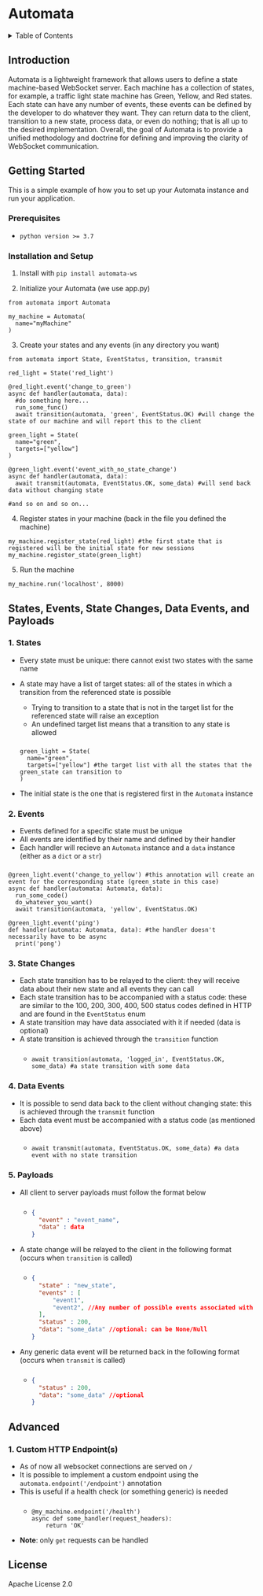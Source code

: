 # Automata 


<!-- TABLE OF CONTENTS -->
<details>
  <summary>Table of Contents</summary>
  <ol>
    <li><a href="#introduction">Introduction</a></li>
    <li>
      <a href="#getting-started">Getting Started</a>
      <ul>
        <li><a href="#prerequisites">Prerequisites</a></li>
        <li><a href="#installation-and-setup">Installation and Setup</a></li>
      </ul>
    </li>
    <li><a href="#states-events-state-changes-data-events-and-payloads">States, Events, State Changes, Data Events, and Payloads</a></li>
    <li><a href="#advanced">Advanced</a></li>
    <li><a href="#license">License</a></li>
  </ol>
</details>

## Introduction

Automata is a lightweight framework that allows users to define a state machine-based WebSocket server. Each machine has a collection of states, for example, a traffic light state machine has Green, Yellow, and Red states. Each state can have any number of events, these events can be defined by the developer to do whatever they want. They can return data to the client, transition to a new state, process data, or even do nothing; that is all up to the desired implementation. Overall, the goal of Automata is to provide a unified methodology and doctrine for defining and improving the clarity of WebSocket communication.

## Getting Started

This is a simple example of how you to set up your Automata instance and run your application.

### Prerequisites
* `python version >= 3.7`

### Installation and Setup

1. Install with `pip install automata-ws`

2. Initialize your Automata (we use app.py)
  ```python3
  from automata import Automata
  
  my_machine = Automata(
    name="myMachine"
  )
  ```

3. Create your states and any events (in any directory you want)
  ```python3
  from automata import State, EventStatus, transition, transmit
  
  red_light = State('red_light')
  
  @red_light.event('change_to_green')
  async def handler(automata, data):
    #do something here...
    run_some_func()
    await transition(automata, 'green', EventStatus.OK) #will change the state of our machine and will report this to the client
    
  green_light = State(
    name="green",
    targets=["yellow"]
  )
  
  @green_light.event('event_with_no_state_change')
  async def handler(automata, data):
    await transmit(automata, EventStatus.OK, some_data) #will send back data without changing state
    
  #and so on and so on...
  ```

4. Register states in your machine (back in the file you defined the machine)
  ```python3
  my_machine.register_state(red_light) #the first state that is registered will be the initial state for new sessions
  my_machine.register_state(green_light)
  ```

5. Run the machine
  ```python3
  my_machine.run('localhost', 8000)
  ```

## States, Events, State Changes, Data Events, and Payloads 

### 1. States
  - Every state must be unique: there cannot exist two states with the same name
  - A state may have a list of target states: all of the states in which a transition from the referenced state is possible
    - Trying to transition to a state that is not in the target list for the referenced state will raise an exception
    - An undefined target list means that a transition to any state is allowed  
    ###
    
    ```python3
    green_light = State(
      name="green",
      targets=["yellow"] #the target list with all the states that the green_state can transition to
    )
    ```
  - The initial state is the one that is registered first in the `Automata` instance

### 2. Events
  - Events defined for a specific state must be unique
  - All events are identified by their name and defined by their handler
  - Each handler will recieve an `Automata` instance and a `data` instance (either as a `dict` or a `str`)
  ###
  
  ```python3
  @green_light.event('change_to_yellow') #this annotation will create an event for the corresponding state (green_state in this case)
  async def handler(automata: Automata, data):
    run_some_code()
    do_whatever_you_want()
    await transition(automata, 'yellow', EventStatus.OK)
  
  @green_light.event('ping')
  def handler(automata: Automata, data): #the handler doesn't necessarily have to be async
    print('pong')
  
  ```

### 3. State Changes
  - Each state transition has to be relayed to the client: they will receive data about their new state and all events they can call
  - Each state transition has to be accompanied with a status code: these are similar to the 100, 200, 300, 400, 500 status codes defined in HTTP and are found in the `EventStatus` enum
  - A state transition may have data associated with it if needed (data is optional)
  - A state transition is achieved through the `transition` function
    ###
    - ```python3
      await transition(automata, 'logged_in', EventStatus.OK, some_data) #a state transition with some data
      ```

### 4. Data Events
  - It is possible to send data back to the client without changing state: this is achieved through the `transmit` function
  - Each data event must be accompanied with a status code (as mentioned above)
    ###
    - ```python3
      await transmit(automata, EventStatus.OK, some_data) #a data event with no state transition
      ```

### 5. Payloads
  - All client to server payloads must follow the format below
    ###
    - ```json
      {
        "event" : "event_name",
        "data" : data
      }
      ```
  - A state change will be relayed to the client in the following format (occurs when `transition` is called)
    ###
    - ```json
      {
        "state" : "new_state",
        "events" : [
            "event1",
            "event2", //Any number of possible events associated with the new state
        ],
        "status" : 200,
        "data": "some_data" //optional: can be None/Null
      }
      ```
  - Any generic data event will be returned back in the following format (occurs when `transmit` is called)
    ###
    - ```json
      {
        "status" : 200,
        "data": "some_data" //optional
      }
      ```

## Advanced

### 1. Custom HTTP Endpoint(s)
  - As of now all websocket connections are served on `/`
  - It is possible to implement a custom endpoint using the `automata.endpoint('/endpoint')` annotation
  - This is useful if a health check (or something generic) is needed
    ###
    - ```python3
      @my_machine.endpoint('/health')
      async def some_handler(request_headers):
          return 'OK'
      ```
  - **Note**: only `get` requests can be handled 
      
## License 

Apache License 2.0
